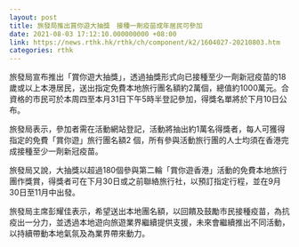 ```yaml
---
layout: post
title: 旅發局推出賞你遊大抽獎　接種一劑疫苗成年居民可參加
date: 2021-08-03 17:12:10.000000000 +08:00
link: https://news.rthk.hk/rthk/ch/component/k2/1604027-20210803.htm
categories: rthk
---
```


旅發局宣布推出「賞你遊大抽獎」，透過抽獎形式向已接種至少一劑新冠疫苗的18歲或以上本港居民，送出指定免費本地旅行團名額約2萬個，總值約1000萬元。合資格的市民可於本周四至本月31日下午5時半登記參加，得獎名單將於下月10日公布。

旅發局表示，參加者需在活動網站登記，活動將抽出約1萬名得獎者，每人可獲得指定的免費「賞你遊」旅行團名額2 個，所有參與活動旅行團的人士均須在香港完成接種至少一劑新冠疫苗。

旅發局又說，大抽獎以超過180個參與第二輪「賞你遊香港」活動的免費本地旅行團作獎賞，得獎者可在下月30日或之前聯絡旅行社，以預訂指定行程，並在9月30日至11月中出發。

旅發局主席彭耀佳表示，希望送出本地團名額，以回饋及鼓勵市民接種疫苗，為抗疫出一分力，並透過本地遊向旅遊業界繼續提供支援，未來會繼續推出不同活動，以持續帶動本地氣氛及為業界帶來動力。
